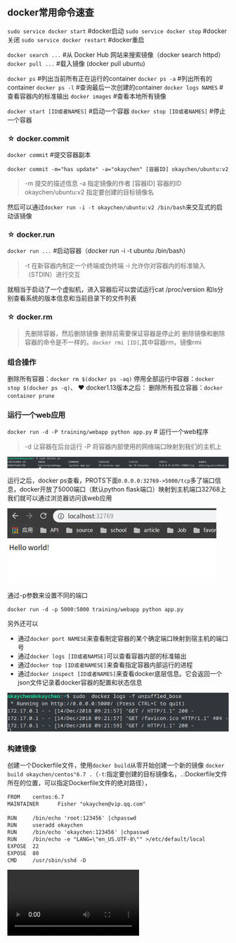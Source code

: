 ## docker常用命令速查
`sudo service docker start`    #docker启动 
`sudo service docker stop`    #docker关闭 
`sudo service docker restart` #docker重启 

`docker search ...` #从 Docker Hub 网站来搜索镜像（docker search httpd）
`docker pull ...`  #载入镜像 (docker pull ubuntu)

`docker ps` #列出当前所有正在运行的container
`docker ps -a` #列出所有的container
`docker ps -l`  #查询最后一次创建的container
`docker logs NAMES` #查看容器内的标准输出
`docker images` #查看本地所有镜像

`docker start [ID或者NAMES]` #启动一个容器
`docker stop [ID或者NAMES]` #停止一个容器


### ☆ docker.commit
`docker commit` #提交容器副本
```
docker commit -m="has update" -a="okaychen" [容器ID] okaychen/ubuntu:v2
```
> -m 提交的描述信息
> -a 指定镜像的作者
> [容器ID] 容器的ID
> okaychen/ubuntu:v2 指定要创建的目标镜像名

然后可以通过`docker run -i -t okaychen/ubuntu:v2 /bin/bash`来交互式的启动该镜像
### ☆ docker.run
`docker run ...` #启动容器（docker run -i -t ubuntu /bin/bash）
> -t 在新容器内制定一个终端或伪终端 
> -i 允许你对容器内的标准输入（STDIN）进行交互

就相当于启动了一个虚拟机，进入容器后可以尝试运行cat /proc/version 和ls分别查看系统的版本信息和当前目录下的文件列表
### ☆ docker.rm
> 先删除容器，然后删除镜像
> 删除前需要保证容器是停止的
> 删除镜像和删除容器的命令是不一样的。`docker rmi [ID]`,其中容器rm，镜像rmi 


### 组合操作
删除所有容器：`docker rm $(docker ps -aq)`
停用全部运行中容器：`docker stop $(docker ps -q)`、
❤ docker1.13版本之后：
删除所有孤立容器：`docker container prune`


### 运行一个web应用

`docker run -d -P training/webapp python app.py` # 运行一个web程序
> -d 让容器在后台运行
> -P 将容器内部使用的网络端口映射到我们的主机上

![](images/1.png)

  
运行之后，docker ps查看，PROTS下面`0.0.0.0:32769->5000/tcp`多了端口信息，docker开放了5000端口（默认python flask端口）映射到主机端口32768上
我们就可以通过浏览器访问该web应用

![](images/2.png)

通过-p参数来设置不同的端口
```
docker run -d -p 5000:5000 training/webapp python app.py
```
另外还可以
- 通过`docker port NAMESE`来查看制定容器的某个确定端口映射到宿主机的端口号
- 通过`docker logs [ID或者NAMSE]`可以查看容器内部的标准输出
- 通过`docker top [ID或者NAMESE]`来查看指定容器内部运行的进程
- 通过`docker inspect [ID或者NAMES]`来查看docker底层信息。它会返回一个json文件记录着docker容器的配置和状态信息

![](images/3.png)

### 构建镜像
创建一个Dockerfile文件，使用`docker build`从零开始创建一个新的镜像
`docker build okaychen/centos"6.7 .`（`-t`:指定要创建的目标镜像名，`.`:Dockerfile文件所在的位置，可以指定Dockerfile文件的绝对路径），
```
FROM    centos:6.7
MAINTAINER      Fisher "okaychen@vip.qq.com"

RUN     /bin/echo 'root:123456' |chpasswd
RUN     useradd okaychen
RUN     /bin/echo 'okaychen:123456' |chpasswd
RUN     /bin/echo -e "LANG=\"en_US.UTF-8\"" >/etc/default/local
EXPOSE  22
EXPOSE  80
CMD     /usr/sbin/sshd -D
```
![](./video/test-2018-12-14_20.48.39.mp4)
